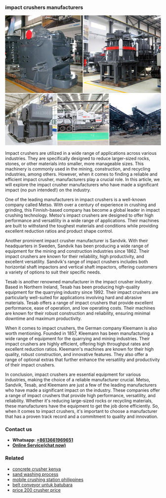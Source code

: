 <h3>impact crushers manufacturers</h3><img src='1704951878.jpg' alt=''><p>Impact crushers are utilized in a wide range of applications across various industries. They are specifically designed to reduce larger-sized rocks, stones, or other materials into smaller, more manageable sizes. This machinery is commonly used in the mining, construction, and recycling industries, among others. However, when it comes to finding a reliable and efficient impact crusher, manufacturers play a crucial role. In this article, we will explore the impact crusher manufacturers who have made a significant impact (no pun intended!) on the industry.</p><p>One of the leading manufacturers in impact crushers is a well-known company called Metso. With over a century of experience in crushing and grinding, this Finnish-based company has become a global leader in impact crushing technology. Metso's impact crushers are designed to offer high performance and versatility in a wide range of applications. Their machines are built to withstand the toughest materials and conditions while providing excellent reduction ratios and product shape control.</p><p>Another prominent impact crusher manufacturer is Sandvik. With their headquarters in Sweden, Sandvik has been producing a wide range of equipment for the mining and construction industries since 1862. Their impact crushers are known for their reliability, high productivity, and excellent versatility. Sandvik's range of impact crushers includes both horizontal shaft impactors and vertical shaft impactors, offering customers a variety of options to suit their specific needs.</p><p>Tesab is another renowned manufacturer in the impact crusher industry. Based in Northern Ireland, Tesab has been producing high-quality equipment for the quarrying industry since 1992. Their impact crushers are particularly well-suited for applications involving hard and abrasive materials. Tesab offers a range of impact crushers that provide excellent performance, ease of operation, and low operating costs. Their machines are known for their robust construction and reliability, ensuring minimal downtime and maximum productivity.</p><p>When it comes to impact crushers, the German company Kleemann is also worth mentioning. Founded in 1857, Kleemann has been manufacturing a wide range of equipment for the quarrying and mining industries. Their impact crushers are highly efficient, offering high throughput rates and excellent reduction ratios. Kleemann's machines are known for their high quality, robust construction, and innovative features. They also offer a range of optional extras that further enhance the versatility and productivity of their impact crushers.</p><p>In conclusion, impact crushers are essential equipment for various industries, making the choice of a reliable manufacturer crucial. Metso, Sandvik, Tesab, and Kleemann are just a few of the leading manufacturers who have made a significant impact on the industry. These companies offer a range of impact crushers that provide high performance, versatility, and reliability. Whether it's reducing large-sized rocks or recycling materials, these manufacturers have the equipment to get the job done efficiently. So, when it comes to impact crushers, it's important to choose a manufacturer that has a proven track record and a commitment to quality and innovation.</p><h3>Contact us</h3><ul><li><strong>Whatsapp:&nbsp;<a href="https://wa.me/8613661969651">+8613661969651</a></strong></li><li><a href="https://swt.shibang-china.com/?git&amp;zhl&amp;impact crushers manufacturers"><strong>Online Service(chat now)</strong></a></li></ul><h3>Related</h3><ul><li><a href='concrete crusher kenya.md'>concrete crusher kenya</a></li><li><a href='sand washing process.md'>sand washing process</a></li><li><a href='mobile crushing station philippines.md'>mobile crushing station philippines</a></li><li><a href='belt conveyor untuk batubara.md'>belt conveyor untuk batubara</a></li><li><a href='price 200 crusher price.md'>price 200 crusher price</a></li></ul>